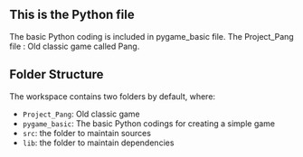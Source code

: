 ## This is the Python file

The basic Python coding is included in pygame_basic file.
The Project_Pang file : Old classic game called Pang.


## Folder Structure

The workspace contains two folders by default, where:
- `Project_Pang`: Old classic game
- `pygame_basic`: The basic Python codings for creating a simple game
- `src`: the folder to maintain sources
- `lib`: the folder to maintain dependencies

